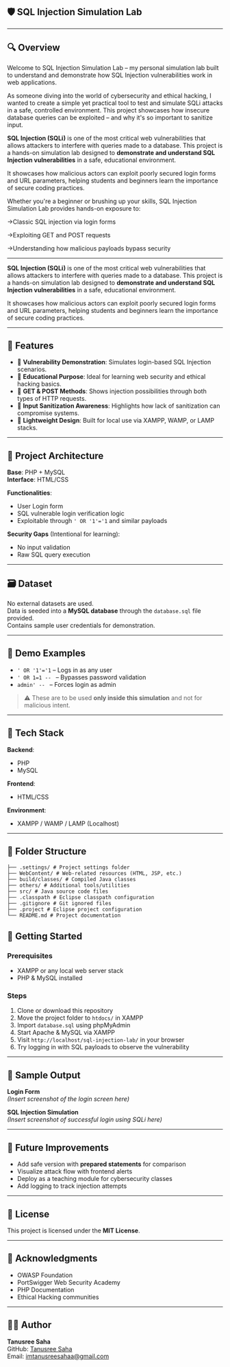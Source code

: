 ## 🛡️ SQL Injection Simulation Lab

---
## 🔍 Overview  
Welcome to  SQL Injection Simulation Lab – my personal simulation lab built to understand and demonstrate how SQL Injection vulnerabilities work in web applications.

As someone diving into the world of cybersecurity and ethical hacking, I wanted to create a simple yet practical tool to test and simulate SQLi attacks in a safe, controlled environment. This project showcases how insecure database queries can be exploited – and why it's so important to sanitize input.

**SQL Injection (SQLi)** is one of the most critical web vulnerabilities that allows attackers to interfere with queries made to a database. This project is a hands-on simulation lab designed to **demonstrate and understand SQL Injection vulnerabilities** in a safe, educational environment.

It showcases how malicious actors can exploit poorly secured login forms and URL parameters, helping students and beginners learn the importance of secure coding practices.

Whether you're a beginner or brushing up your skills,  SQL Injection Simulation Lab provides hands-on exposure to:

->Classic SQL injection via login forms

->Exploiting GET and POST requests

->Understanding how malicious payloads bypass security

---


**SQL Injection (SQLi)** is one of the most critical web vulnerabilities that allows attackers to interfere with queries made to a database. This project is a hands-on simulation lab designed to **demonstrate and understand SQL Injection vulnerabilities** in a safe, educational environment.

It showcases how malicious actors can exploit poorly secured login forms and URL parameters, helping students and beginners learn the importance of secure coding practices.

---

## 🎯 Features  
- 🔎 **Vulnerability Demonstration**: Simulates login-based SQL Injection scenarios.  
- 🧠 **Educational Purpose**: Ideal for learning web security and ethical hacking basics.  
- 🧪 **GET & POST Methods**: Shows injection possibilities through both types of HTTP requests.  
- 🔐 **Input Sanitization Awareness**: Highlights how lack of sanitization can compromise systems.  
- 📜 **Lightweight Design**: Built for local use via XAMPP, WAMP, or LAMP stacks.

---

## 🧠 Project Architecture  
**Base**: PHP + MySQL  
**Interface**: HTML/CSS  

**Functionalities**:
- User Login form  
- SQL vulnerable login verification logic  
- Exploitable through `' OR '1'='1` and similar payloads  

**Security Gaps** (Intentional for learning):  
- No input validation  
- Raw SQL query execution  

---

## 🗃️ Dataset  
No external datasets are used.  
Data is seeded into a **MySQL database** through the `database.sql` file provided.  
Contains sample user credentials for demonstration.

---

## 🧪 Demo Examples  
- `' OR '1'='1` – Logs in as any user  
- `' OR 1=1 -- ` – Bypasses password validation  
- `admin' -- ` – Forces login as admin  

> ⚠️ These are to be used **only inside this simulation** and not for malicious intent.

---

## 🧰 Tech Stack  

**Backend**:  
- PHP  
- MySQL  

**Frontend**:  
- HTML/CSS  

**Environment**:  
- XAMPP / WAMP / LAMP (Localhost)

---

## 📁 Folder Structure  
```
├── .settings/ # Project settings folder
├── WebContent/ # Web-related resources (HTML, JSP, etc.)
├── build/classes/ # Compiled Java classes
├── others/ # Additional tools/utilities
├── src/ # Java source code files
├── .classpath # Eclipse classpath configuration
├── .gitignore # Git ignored files
├── .project # Eclipse project configuration
└── README.md # Project documentation
```

## 🚀 Getting Started  

### Prerequisites  
- XAMPP or any local web server stack  
- PHP & MySQL installed  

### Steps  
1. Clone or download this repository  
2. Move the project folder to `htdocs/` in XAMPP  
3. Import `database.sql` using phpMyAdmin  
4. Start Apache & MySQL via XAMPP  
5. Visit `http://localhost/sql-injection-lab/` in your browser  
6. Try logging in with SQL payloads to observe the vulnerability

---

## 📸 Sample Output  
**Login Form**  
*_(Insert screenshot of the login screen here)_*

**SQL Injection Simulation**  
*_(Insert screenshot of successful login using SQLi here)_*

---

## 🔮 Future Improvements  
- Add safe version with **prepared statements** for comparison  
- Visualize attack flow with frontend alerts  
- Deploy as a teaching module for cybersecurity classes  
- Add logging to track injection attempts  

---

## 📜 License  
This project is licensed under the **MIT License**.

---

## 🙌 Acknowledgments  
- OWASP Foundation  
- PortSwigger Web Security Academy  
- PHP Documentation  
- Ethical Hacking communities  

---

## 👩‍💻 Author  
**Tanusree Saha**  
GitHub: [Tanusree Saha](https://github.com/imtanusreesaha)  
Email: [imtanusreesahaa@gmail.com](mailto:imtanusreesahaa@gmail.com)

